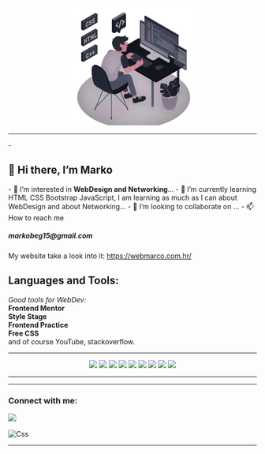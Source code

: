 
<p align="center">
    <img src="frontend.png">
</p>

<hr>
- <h2>👋 Hi there, I’m Marko</h2>
- 👀 I’m interested in <b>WebDesign and Networking</b>...
- 🌱 I’m currently learning HTML CSS Bootstrap JavaScript, I am learning as much as I can about WebDesign and about Networking...
- 💞️ I’m looking to collaborate on ...
- 📫 How to reach me<h5>markobeg15@gmail.com</h5>

My website take a look into it: https://webmarco.com.hr/

## Languages and Tools:


<i>Good tools for WebDev:</i>
<br>
**Frontend Mentor**
<br>
<b>Style Stage</b>
<br>
**Frontend Practice**
<br>
<b>Free CSS</b>
<br>
and of course YouTube, stackoverflow.

<hr>

<p align="center">
<a href="https://developer.mozilla.org/en-US/docs/Web/HTML" target="_blank"><img src="https://img.icons8.com/color/48/000000/html-5--v1.png"/></a>
<a href="https://getbootstrap.com/docs/5.0/getting-started/introduction/" target="_blank"><img src="https://img.icons8.com/color/48/000000/bootstrap.png"/></a>
<a href="https://developer.mozilla.org/en-US/docs/Web/CSS" target="_blank"><img src="https://img.icons8.com/color/48/000000/css3.png"/></a>
<a href="https://developer.mozilla.org/en-US/docs/Web/JavaScript" target="_blank"><img src="https://img.icons8.com/color/48/000000/javascript.png"/></a>
<a href="https://www.figma.com/?fuid="><img src="https://img.icons8.com/fluent/48/000000/figma.png"/></a>
<a href="https://reactjs.org/"><img src="https://img.icons8.com/officel/48/000000/react.png"/></a>
<a href='https://firebase.google.com/'><img src="https://img.icons8.com/color/48/000000/firebase.png"/></a>
<a href="https://mui.com/"><img src="https://img.icons8.com/color/48/000000/material-ui.png"/></a>
<a href="https://redux.js.org/"><img src="https://img.icons8.com/color/48/000000/redux.png"/></a>
<hr>


<hr>

<h3>Connect with me:</h3>
<p align="left">
<a href="mailto:markobeg15@gmail.com" ><img src="https://img.icons8.com/fluent/48/000000/gmail.png"/></a>
<!---
MarkoPolo125/MarkoPolo125 is a ✨ special ✨ repository because its `README.md` (this file) appears on your GitHub profile.
You can click the Preview link to take a look at your changes.
--->
<p align="center">

![Css](https://media.giphy.com/media/13FrpeVH09Zrb2/source.gif)

</p>

<hr>

